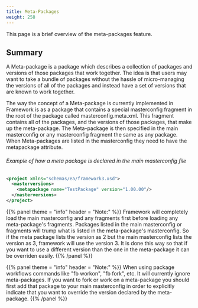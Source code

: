 ```yaml
---
title: Meta-Packages
weight: 258
---
```


This page is a brief overview of the meta-packages feature.

<a name="Summary"></a>
## Summary ##

A Meta-package is a package which describes a collection of packages and versions of those packages that work together.
The idea is that users may want to take a bundle of packages without the hassle of micro-managing the versions of all of the packages
and instead have a set of versions that are known to work together.

The way the concept of a Meta-package is currently implemented in Framework is as a package that contains a special masterconfig fragment in the root of the package called
masterconfig.meta.xml. This fragment contains all of the packages, and the versions of those packages, that make up the meta-package.
The Meta-package is then specified in the main masterconfig or any masterconfig fragment the same as any package.
When Meta-packages are listed in the masterconfig they need to have the metapackage attribute.

###### Example of how a meta package is declared in the main masterconfig file ######

```xml
<project xmlns="schemas/ea/framework3.xsd">
  <masterversions>
    <metapackage name="TestPackage" version="1.00.00"/>
  </masterversions>
</project>
```

{{% panel theme = "info" header = "Note:" %}}
Framework will completely load the main masterconfig and any fragments first before loading any meta-package&#39;s fragments.
Packages listed in the main masterconfig or fragments will trump what is listed in the meta-package&#39;s masterconfig.
So if the meta package lists the version as 2 but the main masterconfig lists the version as 3, framework will use the version 3.
It is done this way so that if you want to use a different version than the one in the meta-package it can be overriden easily.
{{% /panel %}}

{{% panel theme = "info" header = "Note:" %}}
When using package workflows commands like &quot;fb workon&quot;, &quot;fb fork&quot;, etc. It will currently ignore meta-packages.
If you want to fork or work on a meta-package you should first add that package to your main masterconfig
in order to explicitly indicate that you want to override the version declared by the meta-package.
{{% /panel %}}

